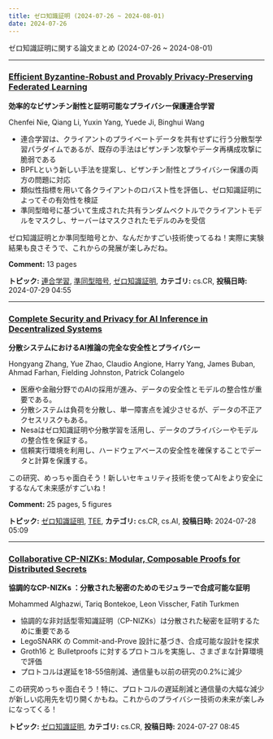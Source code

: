 ```yaml
---
title: ゼロ知識証明 (2024-07-26 ~ 2024-08-01)
date: 2024-07-26
---
```


ゼロ知識証明に関する論文まとめ (2024-07-26 ~ 2024-08-01)


- - -

### [Efficient Byzantine-Robust and Provably Privacy-Preserving Federated Learning](http://arxiv.org/abs/2407.19703)

**効率的なビザンチン耐性と証明可能なプライバシー保護連合学習**

Chenfei Nie, Qiang Li, Yuxin Yang, Yuede Ji, Binghui Wang

- 連合学習は、クライアントのプライベートデータを共有せずに行う分散型学習パラダイムであるが、既存の手法はビザンチン攻撃やデータ再構成攻撃に脆弱である
- BPFLという新しい手法を提案し、ビザンチン耐性とプライバシー保護の両方の問題に対応
- 類似性指標を用いて各クライアントのロバスト性を評価し、ゼロ知識証明によってその有効性を検証
- 準同型暗号に基づいて生成された共有ランダムベクトルでクライアントモデルをマスクし、サーバーはマスクされたモデルのみを受信

ゼロ知識証明とか準同型暗号とか、なんだかすごい技術使ってるね！実際に実験結果も良さそうで、これからの発展が楽しみだね。

**Comment:** 13 pages

**トピック:** [連合学習](../../fl), [準同型暗号](../../he), [ゼロ知識証明](../../zkp), **カテゴリ:** cs.CR, **投稿日時:** 2024-07-29 04:55


- - -

### [Complete Security and Privacy for AI Inference in Decentralized Systems](http://arxiv.org/abs/2407.19401)

**分散システムにおけるAI推論の完全な安全性とプライバシー**

Hongyang Zhang, Yue Zhao, Claudio Angione, Harry Yang, James Buban, Ahmad Farhan, Fielding Johnston, Patrick Colangelo

- 医療や金融分野でのAIの採用が進み、データの安全性とモデルの整合性が重要である。
- 分散システムは負荷を分散し、単一障害点を減少させるが、データの不正アクセスリスクもある。
- Nesaはゼロ知識証明や分散学習を活用し、データのプライバシーやモデルの整合性を保証する。
- 信頼実行環境を利用し、ハードウェアベースの安全性を確保することでデータと計算を保護する。

この研究、めっちゃ面白そう！新しいセキュリティ技術を使ってAIをより安全にするなんて未来感がすごいね！

**Comment:** 25 pages, 5 figures

**トピック:** [ゼロ知識証明](../../zkp), [TEE](../../tee), **カテゴリ:** cs.CR, cs.AI, **投稿日時:** 2024-07-28 05:09


- - -

### [Collaborative CP-NIZKs: Modular, Composable Proofs for Distributed Secrets](http://arxiv.org/abs/2407.19212)

**協調的なCP-NIZKs ：分散された秘密のためのモジュラーで合成可能な証明**

Mohammed Alghazwi, Tariq Bontekoe, Leon Visscher, Fatih Turkmen

- 協調的な非対話型零知識証明（CP-NIZKs）は分散された秘密を証明するために重要である
- LegoSNARK の Commit-and-Prove 設計に基づき、合成可能な設計を探求
- Groth16 と Bulletproofs に対するプロトコルを実施し、さまざまな計算環境で評価
- プロトコルは遅延を18-55倍削減、通信量も以前の研究の0.2%に減少

この研究めっちゃ面白そう！特に、プロトコルの遅延削減と通信量の大幅な減少が新しい応用先を切り開くかもね。これからのプライバシー技術の未来が楽しみになってくる！



**トピック:** [ゼロ知識証明](../../zkp), **カテゴリ:** cs.CR, **投稿日時:** 2024-07-27 08:45
